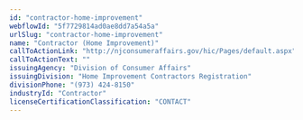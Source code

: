 ```yaml
---
id: "contractor-home-improvement"
webflowId: "5f7729814ad0ae8dd7a54a5a"
urlSlug: "contractor-home-improvement"
name: "Contractor (Home Improvement)"
callToActionLink: "http://njconsumeraffairs.gov/hic/Pages/default.aspx"
callToActionText: ""
issuingAgency: "Division of Consumer Affairs"
issuingDivision: "Home Improvement Contractors Registration"
divisionPhone: "(973) 424-8150"
industryId: "Contractor"
licenseCertificationClassification: "CONTACT"
---
```

